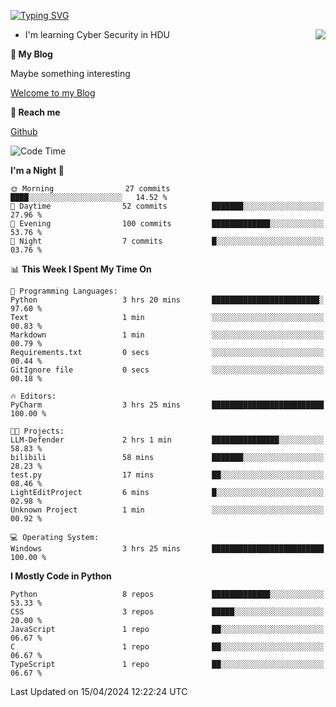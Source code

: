 [![Typing SVG](https://readme-typing-svg.herokuapp.com?font=Fira+Code&pause=1000&random=false&width=450&height=60&lines=Hello+%F0%9F%91%8B%F0%9F%8F%BB;I'm+JBNRZ)](https://git.io/typing-svg)

<a href="#">
  <img align="right" src="https://github-readme-stats.vercel.app/api?username=JBNRZ&show_icons=true&bg_color=15,f2f7fd,E0EAFC" />
</a>

- I'm learning Cyber Security in HDU

 **🌱 My Blog**

Maybe something interesting

[Welcome to my Blog](https://jbnrz.com.cn/)

 **💬 Reach me** 

[Github](https://github.com/JBNRZ)


<!--START_SECTION:waka-->
![Code Time](http://img.shields.io/badge/Code%20Time-422%20hrs%2016%20mins-blue)

**I'm a Night 🦉** 

```text
🌞 Morning                27 commits          ████░░░░░░░░░░░░░░░░░░░░░   14.52 % 
🌆 Daytime                52 commits          ███████░░░░░░░░░░░░░░░░░░   27.96 % 
🌃 Evening                100 commits         █████████████░░░░░░░░░░░░   53.76 % 
🌙 Night                  7 commits           █░░░░░░░░░░░░░░░░░░░░░░░░   03.76 % 
```


📊 **This Week I Spent My Time On** 

```text
💬 Programming Languages: 
Python                   3 hrs 20 mins       ████████████████████████░   97.60 % 
Text                     1 min               ░░░░░░░░░░░░░░░░░░░░░░░░░   00.83 % 
Markdown                 1 min               ░░░░░░░░░░░░░░░░░░░░░░░░░   00.79 % 
Requirements.txt         0 secs              ░░░░░░░░░░░░░░░░░░░░░░░░░   00.44 % 
GitIgnore file           0 secs              ░░░░░░░░░░░░░░░░░░░░░░░░░   00.18 % 

🔥 Editors: 
PyCharm                  3 hrs 25 mins       █████████████████████████   100.00 % 

🐱‍💻 Projects: 
LLM-Defender             2 hrs 1 min         ███████████████░░░░░░░░░░   58.83 % 
bilibili                 58 mins             ███████░░░░░░░░░░░░░░░░░░   28.23 % 
test.py                  17 mins             ██░░░░░░░░░░░░░░░░░░░░░░░   08.46 % 
LightEditProject         6 mins              █░░░░░░░░░░░░░░░░░░░░░░░░   02.98 % 
Unknown Project          1 min               ░░░░░░░░░░░░░░░░░░░░░░░░░   00.92 % 

💻 Operating System: 
Windows                  3 hrs 25 mins       █████████████████████████   100.00 % 
```

**I Mostly Code in Python** 

```text
Python                   8 repos             █████████████░░░░░░░░░░░░   53.33 % 
CSS                      3 repos             █████░░░░░░░░░░░░░░░░░░░░   20.00 % 
JavaScript               1 repo              ██░░░░░░░░░░░░░░░░░░░░░░░   06.67 % 
C                        1 repo              ██░░░░░░░░░░░░░░░░░░░░░░░   06.67 % 
TypeScript               1 repo              ██░░░░░░░░░░░░░░░░░░░░░░░   06.67 % 
```




 Last Updated on 15/04/2024 12:22:24 UTC
<!--END_SECTION:waka-->
